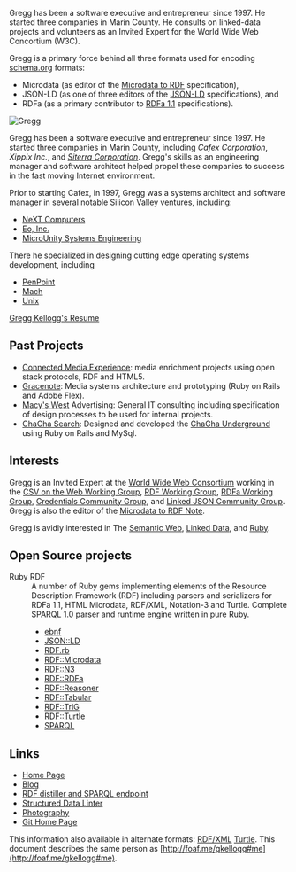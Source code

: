 Gregg has been a software executive and entrepreneur since 1997. He started three companies in Marin County. He consults on linked-data projects and volunteers as an Invited Expert for the World Wide Web Concortium (W3C).

Gregg is a primary force behind all three formats used for encoding [schema.org](http://schema.org/) formats:

* Microdata (as editor of the [Microdata to RDF](http://www.w3.org/TR/microdata-rdf) specification),
* JSON-LD (as one of three editors of the [JSON-LD](http://www.w3.org/TR/json-ld) specifications), and
* RDFa (as a primary contributor to [RDFa 1.1](http://www.w3.org/TR/rdfa-syntax/) specifications).

![Gregg](http://www.gravatar.com/avatar/42f948adff3afaa52249d963117af7c8.png)

Gregg has been a software executive and entrepreneur since 1997. He started three companies in Marin County, including *Cafex Corporation*, *Xippix Inc.*, and *[Siterra Corporation](http://www.siterra.com/)*. Gregg's skills as an engineering manager and software architect helped propel these companies to success in the fast moving Internet environment.

Prior to starting Cafex, in 1997, Gregg was a systems architect and software manager in several notable Silicon Valley ventures, including:

* [NeXT Computers](http://dbpedia.org/resource/NeXT)
* [Eo, Inc.](http://dbpedia.org/resource/EO_Personal_Communicator)
* [MicroUnity Systems Engineering](http://www.microunity.com/)

There he specialized in designing cutting edge operating systems development, including

* [PenPoint](http://dbpedia.org/resource/PenPoint)
* [Mach](http://dbpedia.org/resource/Mach_\(kernel\))
* [Unix](http://dbpedia.org/resource/Unix)

[Gregg Kellogg's Resume](/pages/resume)    

## Past Projects

* [Connected Media Experience](http://connectedmediaexperience.org/): media enrichment projects using open stack protocols, RDF and HTML5.
* [Gracenote](http://dbpedia.org/resource/Gracenote): Media systems architecture and prototyping (Ruby on Rails and Adobe Flex).
* [Macy's West](http://dbpedia.org/resource/Macy%27s_West) Advertising: General IT consulting including specification of design processes to be used for internal projects.
* [ChaCha Search](http://dbpedia.org/resource/ChaCha_\(search_engine\)): Designed and developed the [ChaCha Underground](http://underground.chacha.com) using Ruby on Rails and MySql.

## Interests

Gregg is an Invited Expert at the [World Wide Web Consortium](http://w3.org/) working in the [CSV on the Web Working Group](http://www.w3.org/2013/csvw/wiki/Main_Page), [RDF Working Group](http://www.w3.org/2011/rdf-wg), [RDFa Working Group](http://www.w3.org/2010/02/rdfa/), [Credentials Community Group](https://www.w3.org/community/credentials/), and [Linked JSON Community Group](http://www.w3.org/community/json-ld/). Gregg is also the editor of the [Microdata to RDF Note](http://www.w3.org/TR/microdata-rdf).

Gregg is avidly interested in The [Semantic Web](http://dbpedia.org/resource/Semantic_web), [Linked Data](http://dbpedia.org/resource/Linked_data), and [Ruby](http://dbpedia.org/resource/Ruby_\(programming_language\)).

## Open Source projects

<dl>
  <dt resource="http://github.com/ruby-rdf" rev="foaf:member" typeof="foaf:Group">Ruby RDF</dt>
  <dd>A number of Ruby gems implementing elements of the Resource Description Framework (RDF) including parsers and serializers for RDFa 1.1, HTML Microdata, RDF/XML, Notation-3 and Turtle. Complete SPARQL 1.0 parser and runtime engine written in pure Ruby.
    <ul>
      <li><a href="http://rubygems.org/gems/ebnf" rel="foaf:currentProject" typeof="doap:Project"><span property="doap:name">ebnf</span></a></li>
      <li><a href="http://rubygems.org/gems/json-ld" rel="foaf:currentProject" typeof="doap:Project"><span property="doap:name">JSON::LD</span></a></li>
      <li><a href="http://rubygems.org/gems/rdf" rel="foaf:currentProject" typeof="doap:Project"><span property="doap:name">RDF.rb</span></a></li>
      <li><a href="http://rubygems.org/gems/rdf-microdata" rel="foaf:currentProject" typeof="doap:Project"><span property="doap:name">RDF::Microdata</span></a></li>
      <li><a href="http://rubygems.org/gems/rdf-n3" rel="foaf:currentProject" typeof="doap:Project"><span property="doap:name">RDF::N3</span></a></li>
      <li><a href="http://rubygems.org/gems/rdf-rdfa" rel="foaf:currentProject" typeof="doap:Project"><span property="doap:name">RDF::RDFa</span></a></li>
      <li><a href="http://rubygems.org/gems/rdf-reasoner" rel="foaf:currentProject" typeof="doap:Project"><span property="doap:name">RDF::Reasoner</span></a></li>
      <li><a href="http://rubygems.org/gems/rdf-tabular" rel="foaf:currentProject" typeof="doap:Project"><span property="doap:name">RDF::Tabular</span></a></li>
      <li><a href="http://rubygems.org/gems/rdf-trig" rel="foaf:currentProject" typeof="doap:Project"><span property="doap:name">RDF::TriG</span></a></li>
      <li><a href="http://rubygems.org/gems/rdf-turtle" rel="foaf:currentProject" typeof="doap:Project"><span property="doap:name">RDF::Turtle</span></a></li>
      <li><a href="http://rubygems.org/gems/sparql" rel="foaf:currentProject" typeof="doap:Project"><span property="doap:name">SPARQL</span></a></li>
    </ul>
  </dd>
</dl>

## Links

* [Home Page](http://greggkellogg.net/)
* [Blog](http://greggkellogg.net/blog/)
* [RDF distiller and SPARQL endpoint](http://rdf.greggkellogg.net/)
* [Structured Data Linter](http://structured-data.org/linter)
* [Photography](http://greggkellogg.net/photography)
* [Git Home Page](http://github.com/gkellogg)

This information also available in alternate formats: [RDF/XML](/foaf.rdf) [Turtle](/foaf.ttl). This document describes the same person as [http://foaf.me/gkellogg#me](http://foaf.me/gkellogg#me).